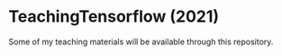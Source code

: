 # TeachingTensorflow (2021)
Some of my teaching materials will be available through this repository.
